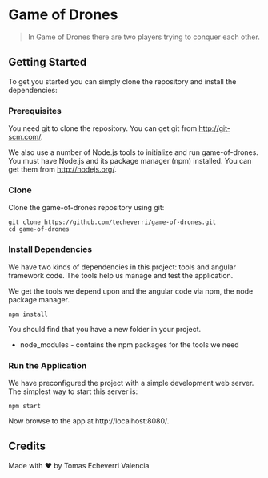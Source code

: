 # Game of Drones

> In Game of Drones there are two players trying to conquer each other.

## Getting Started

To get you started you can simply clone the repository and install the dependencies:

### Prerequisites

You need git to clone the repository. You can get git from http://git-scm.com/.

We also use a number of Node.js tools to initialize and run game-of-drones. You must have Node.js and its package manager (npm) installed. You can get them from http://nodejs.org/.

### Clone

Clone the game-of-drones repository using git:

    git clone https://github.com/techeverri/game-of-drones.git
    cd game-of-drones

### Install Dependencies

We have two kinds of dependencies in this project: tools and angular framework code. The tools help us manage and test the application.

We get the tools we depend upon and the angular code via npm, the node package manager.

    npm install

You should find that you have a new folder in your project.

* node_modules - contains the npm packages for the tools we need

### Run the Application

We have preconfigured the project with a simple development web server. The simplest way to start this server is:

    npm start

Now browse to the app at http://localhost:8080/.

## Credits

Made with ❤ by Tomas Echeverri Valencia
